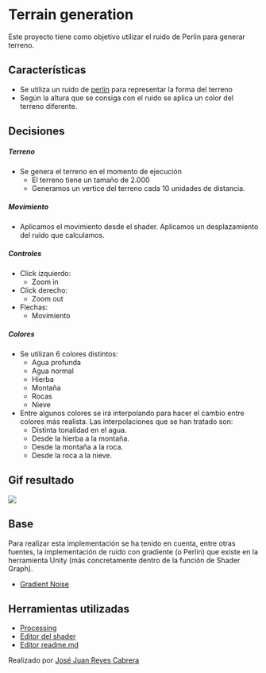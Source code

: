# Terrain generation

Este proyecto tiene como objetivo utilizar el ruido de Perlin para generar terreno.

## Características

- Se utiliza un ruido de [perlin](https://es.wikipedia.org/wiki/Ruido_Perlin) para representar la forma del terreno
- Según la altura que se consiga con el ruido se aplica un color del terreno diferente.

## Decisiones

##### Terreno

- Se genera el terreno en el momento de ejecución
    - El terreno tiene un tamaño de 2.000
    - Generamos un vertice del terreno cada 10 unidades de distancia.

##### Movimiento
- Aplicamos el movimiento desde el shader. Aplicamos un desplazamiento del ruido que calculamos.

##### Controles

- Click izquierdo:
    - Zoom in 
- Click derecho:
    - Zoom out 
- Flechas:
    - Movimiento
    

##### Colores
- Se utilizan 6 colores distintos:
    - Agua profunda
    - Agua normal
    - Hierba
    - Montaña
    - Rocas
    - Nieve
- Entre algunos colores se irá interpolando para hacer el cambio entre colores más realista. Las interpolaciones que se han tratado son:
    - Distinta tonalidad en el agua.
    - Desde la hierba a la montaña.
    - Desde la montaña a la roca.
    - Desde la roca a la nieve.
## Gif resultado

![](example.gif)

## Base

Para realizar esta implementación se ha tenido en cuenta, entre otras fuentes, la implementación de ruido con gradiente (o Perlin) que existe en la herramienta Unity (más concretamente dentro de la función de Shader Graph).

- [Gradient Noise](https://docs.unity3d.com/Packages/com.unity.shadergraph@6.9/manual/Gradient-Noise-Node.html)

## Herramientas utilizadas
- [Processing](https://processing.org/)
- [Editor del shader](https://thebookofshaders.com/edit.php)
- [Editor readme.md](https://dillinger.io/)

Realizado por [José Juan Reyes Cabrera](https://github.com/JoseJuanRC)
